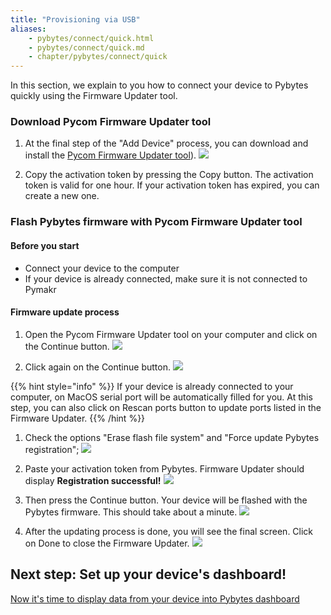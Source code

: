 ```yaml
---
title: "Provisioning via USB"
aliases:
    - pybytes/connect/quick.html
    - pybytes/connect/quick.md
    - chapter/pybytes/connect/quick
---
```


In this section, we explain to you how to connect your device to Pybytes quickly using the Firmware Updater tool.

### Download Pycom Firmware Updater tool

1. At the final step of the "Add Device" process, you can download and install the [Pycom Firmware Updater tool](https://pycom.io/downloads/)).
![](/gitbook/assets/pybytes/add-device/connect-your-device-component.png)

1. Copy the activation token by pressing the Copy button. The activation token is valid for one hour. If your activation token has expired, you can create a new one.


### Flash Pybytes firmware with Pycom Firmware Updater tool

#### Before you start
* Connect your device to the computer
* If your device is already connected, make sure it is not connected to Pymakr

#### Firmware update process

1. Open the Pycom Firmware Updater tool on your computer and click on the Continue button.
![](/gitbook/assets/pybytes/add-device/fw-updater/intro-screen.png)

1. Click again on the Continue button.
![](/gitbook/assets/pybytes/add-device/fw-updater/attention-screen.png)

{{% hint style="info" %}}
If your device is already connected to your computer, on MacOS serial port will be automatically filled for you.
At this step, you can also click on Rescan ports button to update ports listed in the Firmware Updater.
{{% /hint %}}

1. Check the options "Erase flash file system" and "Force update Pybytes registration";
![](/gitbook/assets/pybytes/add-device/fw-updater/settings-screen.png)

1. Paste your activation token from Pybytes. Firmware Updater should display **Registration successful!**
![](/gitbook/assets/pybytes/add-device/fw-updater/activation-token-screen.png)

1. Then press the Continue button. Your device will be flashed with the Pybytes firmware. This should take about a minute.
![](/gitbook/assets/pybytes/add-device/fw-updater/update-in-progress-screen.png)

1. After the updating process is done, you will see the final screen. Click on Done to close the Firmware Updater.
![](/gitbook/assets/pybytes/add-device/fw-updater/success-screen.png)

## Next step: Set up your device's dashboard!

[Now it's time to display data from your device into Pybytes dashboard](../../dashboard)
